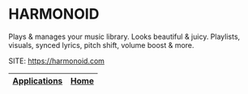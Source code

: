 # HARMONOID

 Plays & manages your music library. Looks beautiful & juicy. Playlists, visuals, synced lyrics, pitch shift, volume boost & more.

 SITE: https://harmonoid.com

 | [Applications](https://portable-linux-apps.github.io/apps.html) | [Home](https://portable-linux-apps.github.io)
 | --- | --- |
